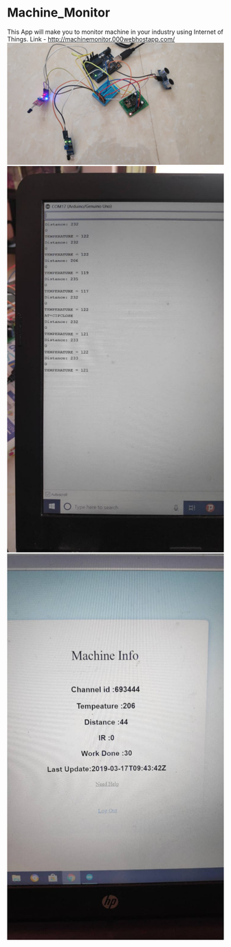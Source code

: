 # Machine_Monitor
This App will make you to monitor machine in your industry using Internet of Things.
Link - http://machinemonitor.000webhostapp.com/
![Hadrware ](https://github.com/samjones310/Machine_Monitor/blob/master/WhatsApp%20Image%202019-05-28%20at%2016.56.17.jpeg)
![Data Upload](https://github.com/samjones310/Machine_Monitor/blob/master/WhatsApp%20Image%202019-05-28%20at%2016.56.17%20(1).jpeg)
![UI](https://github.com/samjones310/Machine_Monitor/blob/master/WhatsApp%20Image%202019-05-28%20at%2016.56.16.jpeg)

